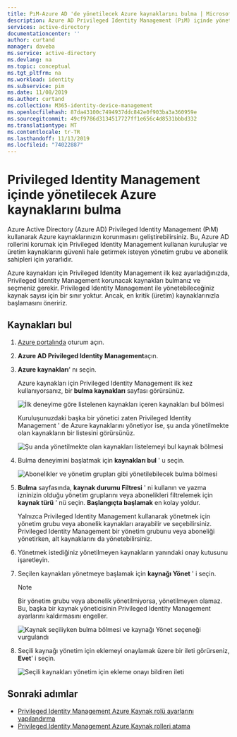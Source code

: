```yaml
---
title: PıM-Azure AD 'de yönetilecek Azure kaynaklarını bulma | Microsoft Docs
description: Azure AD Privileged Identity Management (PıM) içinde yönetilecek Azure kaynaklarını bulmayı öğrenin.
services: active-directory
documentationcenter: ''
author: curtand
manager: daveba
ms.service: active-directory
ms.devlang: na
ms.topic: conceptual
ms.tgt_pltfrm: na
ms.workload: identity
ms.subservice: pim
ms.date: 11/08/2019
ms.author: curtand
ms.collection: M365-identity-device-management
ms.openlocfilehash: 87da43100c7494937ddc842e0f903ba3a360959e
ms.sourcegitcommit: 49cf9786d3134517727ff1e656c4d8531bbbd332
ms.translationtype: MT
ms.contentlocale: tr-TR
ms.lasthandoff: 11/13/2019
ms.locfileid: "74022887"
---
```

# <a name="discover-azure-resources-to-manage-in-privileged-identity-management"></a>Privileged Identity Management içinde yönetilecek Azure kaynaklarını bulma

Azure Active Directory (Azure AD) Privileged Identity Management (PıM) kullanarak Azure kaynaklarınızın korunmasını geliştirebilirsiniz. Bu, Azure AD rollerini korumak için Privileged Identity Management kullanan kuruluşlar ve üretim kaynaklarını güvenli hale getirmek isteyen yönetim grubu ve abonelik sahipleri için yararlıdır.

Azure kaynakları için Privileged Identity Management ilk kez ayarladığınızda, Privileged Identity Management korunacak kaynakları bulmanız ve seçmeniz gerekir. Privileged Identity Management ile yönetebileceğiniz kaynak sayısı için bir sınır yoktur. Ancak, en kritik (üretim) kaynaklarınızla başlamasını öneririz.

## <a name="discover-resources"></a>Kaynakları bul

1. [Azure portalında](https://portal.azure.com/) oturum açın.

1. **Azure AD Privileged Identity Management**açın.

1. **Azure kaynakları**' nı seçin.

    Azure kaynakları için Privileged Identity Management ilk kez kullanıyorsanız, bir **bulma kaynakları** sayfası görürsünüz.

    ![İlk deneyime göre listelenen kaynakları içeren kaynakları bul bölmesi](./media/pim-resource-roles-discover-resources/discover-resources-first-run.png)

    Kuruluşunuzdaki başka bir yönetici zaten Privileged Identity Management ' de Azure kaynaklarını yönetiyor ise, şu anda yönetilmekte olan kaynakların bir listesini görürsünüz.

    ![Şu anda yönetilmekte olan kaynakları listelemeyi bul kaynak bölmesi](./media/pim-resource-roles-discover-resources/discover-resources.png)

1. Bulma deneyimini başlatmak için **kaynakları bul** ' u seçin.

    ![Abonelikler ve yönetim grupları gibi yönetilebilecek bulma bölmesi](./media/pim-resource-roles-discover-resources/discovery-pane.png)

1. **Bulma** sayfasında, **kaynak durumu Filtresi** ' ni kullanın ve yazma izninizin olduğu yönetim gruplarını veya abonelikleri filtrelemek için **kaynak türü** ' nü seçin. **Başlangıçta başlamak** en kolay yoldur.

    Yalnızca Privileged Identity Management kullanarak yönetmek için yönetim grubu veya abonelik kaynakları arayabilir ve seçebilirsiniz. Privileged Identity Management bir yönetim grubunu veya aboneliği yönetirken, alt kaynaklarını da yönetebilirsiniz.

1. Yönetmek istediğiniz yönetilmeyen kaynakların yanındaki onay kutusunu işaretleyin.

1. Seçilen kaynakları yönetmeye başlamak için **kaynağı Yönet** ' i seçin.

    > [!NOTE]
    > Bir yönetim grubu veya abonelik yönetilmiyorsa, yönetilmeyen olamaz. Bu, başka bir kaynak yöneticisinin Privileged Identity Management ayarlarını kaldırmasını engeller.

    ![Kaynak seçiliyken bulma bölmesi ve kaynağı Yönet seçeneği vurgulandı](./media/pim-resource-roles-discover-resources/discovery-manage-resource.png)

1. Seçili kaynağı yönetim için eklemeyi onaylamak üzere bir ileti görürseniz, **Evet**' i seçin.

    ![Seçili kaynakları yönetim için ekleme onayı bildiren ileti](./media/pim-resource-roles-discover-resources/discovery-manage-resource-message.png)

## <a name="next-steps"></a>Sonraki adımlar

- [Privileged Identity Management Azure Kaynak rolü ayarlarını yapılandırma](pim-resource-roles-configure-role-settings.md)
- [Privileged Identity Management Azure Kaynak rolleri atama](pim-resource-roles-assign-roles.md)

